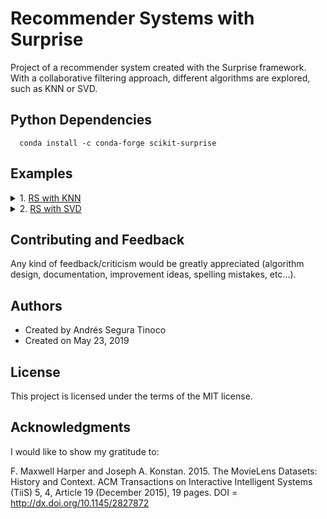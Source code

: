 # Recommender Systems with Surprise
Project of a recommender system created with the Surprise framework. With a collaborative filtering approach, different algorithms are explored, such as KNN or SVD.

## Python Dependencies
```
  conda install -c conda-forge scikit-surprise 
```

## Examples
<details>
<summary>1. <a href="https://ansegura7.github.io/RS_Surprise/pages/RS_KNN.html" >RS with KNN</a></summary>
- Model built from a plain text file<br>
- The algorithm used is: KNNBasic<br>
- Model trained using the technique of cross validation (5 folds)<br>
- The RMSE and MAE metrics were used to estimate the model error<br>
- Type of filtering: user-based collaborative<br>
</details>
<details>
<summary>2. <a href="https://ansegura7.github.io/RS_Surprise/pages/RS_SVD.html" >RS with SVD</a></summary>
- Model built from a Pandas dataframe<br>
- The algorithm used is: Singular Value Decomposition (SVD)<br>
- Model trained using train and test datasets (80/20)<br>
- The error of the model was estimated using the RMSE metric<br>
- Type of filtering: collaborative<br>
</details>

## Contributing and Feedback
Any kind of feedback/criticism would be greatly appreciated (algorithm design, documentation, improvement ideas, spelling mistakes, etc...).

## Authors
- Created by Andrés Segura Tinoco
- Created on May 23, 2019

## License
This project is licensed under the terms of the MIT license.

## Acknowledgments
I would like to show my gratitude to:

F. Maxwell Harper and Joseph A. Konstan. 2015. The MovieLens Datasets: History and Context. ACM Transactions on Interactive Intelligent Systems (TiiS) 5, 4, Article 19 (December 2015), 19 pages. DOI = http://dx.doi.org/10.1145/2827872
